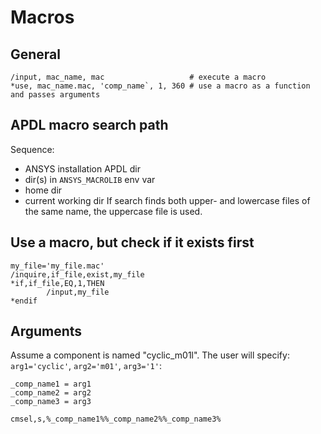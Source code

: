 # Macros

## General
```
/input, mac_name, mac                   # execute a macro
*use, mac_name.mac, 'comp_name`, 1, 360 # use a macro as a function and passes arguments
```

## APDL macro search path
Sequence:
- ANSYS installation APDL dir
- dir(s) in `ANSYS_MACROLIB` env var
- home dir
- current working dir
If search finds both upper- and lowercase files of the same name, the uppercase file is used.


## Use a macro, but check if it exists first
```
my_file='my_file.mac'
/inquire,if_file,exist,my_file
*if,if_file,EQ,1,THEN
        /input,my_file
*endif
```

## Arguments
Assume a component is named "cyclic_m01l". The user will specify: `arg1='cyclic'`, `arg2='m01'`, `arg3='1'`:

```
_comp_name1 = arg1
_comp_name2 = arg2
_comp_name3 = arg3

cmsel,s,%_comp_name1%%_comp_name2%%_comp_name3%
```


